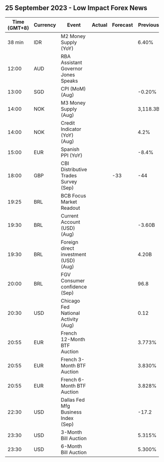 ## 25 September 2023 - Low Impact Forex News

| Time (GMT+8) | Currency | Event | Actual | Forecast | Previous |
|------|----------|-------|--------|----------|----------|
| 38 min | IDR | M2 Money Supply (YoY) |  |  | 6.40% |
| 12:00 | AUD | RBA Assistant Governor Jones Speaks |  |  |  |
| 13:00 | SGD | CPI (MoM) (Aug) |  |  | -0.20% |
| 14:00 | NOK | M3 Money Supply (Aug) |  |  | 3,118.3B |
| 14:00 | NOK | Credit Indicator (YoY) (Aug) |  |  | 4.2% |
| 15:00 | EUR | Spanish PPI (YoY) |  |  | -8.4% |
| 18:00 | GBP | CBI Distributive Trades Survey (Sep) |  | -33 | -44 |
| 19:25 | BRL | BCB Focus Market Readout |  |  |  |
| 19:30 | BRL | Current Account (USD) (Aug) |  |  | -3.60B |
| 19:30 | BRL | Foreign direct investment (USD) (Aug) |  |  | 4.20B |
| 20:00 | BRL | FGV Consumer confidence (Sep) |  |  | 96.8 |
| 20:30 | USD | Chicago Fed National Activity (Aug) |  |  | 0.12 |
| 20:55 | EUR | French 12-Month BTF Auction |  |  | 3.773% |
| 20:55 | EUR | French 3-Month BTF Auction |  |  | 3.830% |
| 20:55 | EUR | French 6-Month BTF Auction |  |  | 3.828% |
| 22:30 | USD | Dallas Fed Mfg Business Index (Sep) |  |  | -17.2 |
| 23:30 | USD | 3-Month Bill Auction |  |  | 5.315% |
| 23:30 | USD | 6-Month Bill Auction |  |  | 5.300% |
